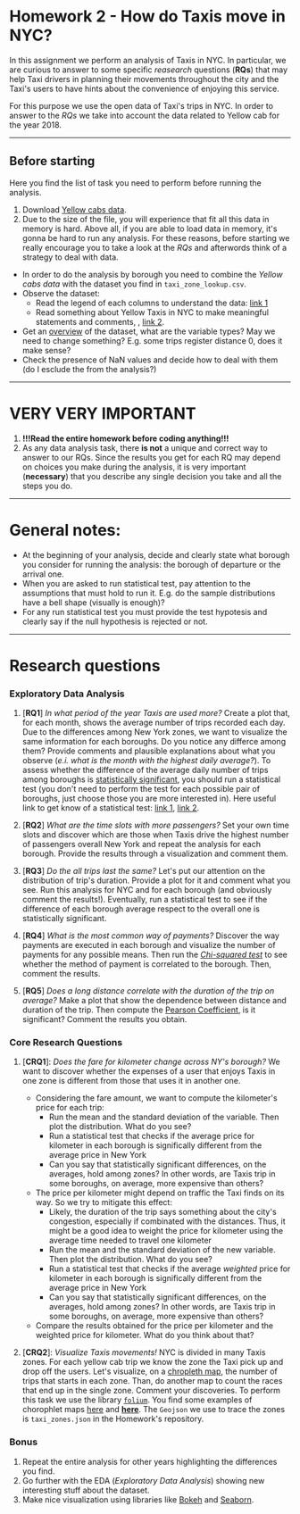 # Homework 2 - How do Taxis move in NYC? 
In this assignment we perform an analysis of Taxis in NYC. In particular, we are curious to answer to some specific *reasearch* questions (__RQs__) that may help Taxi drivers in planning their movements throughout the city and the Taxi's users to have hints about the convenience of enjoying this service.

For this purpose we use the open data of Taxi's trips in NYC. In order to answer to the *RQs* we take into account the data related to Yellow cab for the year 2018.

____

## Before starting
Here you find the list of task you need to perform before running the analysis.

1. Download [Yellow cabs data](http://www.nyc.gov/html/tlc/html/about/trip_record_data.shtml).
2. Due to the size of the file, you will experience that fit all this data in memory is hard. Above all, if you are able to load data in memory, it's gonna be hard to run any analysis. For these reasons, before starting we really encourage you to take a look at the *RQs* and afterwords think of a strategy to deal with data.
* In order to do the analysis by borough you need to combine the *Yellow cabs data* with the dataset you find in `taxi_zone_lookup.csv`.
* Observe the dataset:
    * Read the legend of each columns to understand the data: [link 1](http://www.nyc.gov/html/tlc/downloads/pdf/data_dictionary_trip_records_yellow.pdf)
    * Read something about Yellow Taxis in NYC to make meaningful statements and comments, , [link 2](http://www.nyc.gov/html/tlc/downloads/pdf/taxi_information.pdf).
* Get an [overview](https://pandas.pydata.org/pandas-docs/stable/generated/pandas.DataFrame.describe.html) of the dataset, what are the variable types? May we need to change something?  E.g. some trips register distance 0, does it make sense?
* Check the presence of NaN values and decide how to deal with them (do I esclude the from the analysis?)

____ 

# VERY VERY IMPORTANT
1. __!!!Read the entire homework before coding anything!!!__
2. As any data analysis task, there __is not__ a unique and correct way to answer to our RQs. Since the results you get for each RQ may depend on choices you make during the analysis, it is very important (__necessary__) that you describe any single decision you take and all the steps you do.
____



# General notes:
* At the beginning of your analysis, decide and clearly state what borough you consider for running the analysis: the borough of departure or the arrival one.
* When you are asked to run statistical test, pay attention to the assumptions that must hold to run it. E.g. do the sample distributions have a bell shape (visually is enough)?
* For any  run statistical test you must provide the test hypotesis and clearly say if the null hypothesis is rejected or not.

____

# Research questions

### Exploratory Data Analysis
1. [__RQ1__]  *In what period of the year Taxis are used more?* Create a plot that, for each month, shows the average number of trips recorded each day. Due to the differences among New York zones, we want to visualize the same information for each boroughs. Do you notice any differce among them? Provide comments and plausible explanations about what you observe (*e.i. what is the month with the highest daily average?*). To assess whether the difference of the average daily number of trips among boroughs is [statistically significant](https://en.wikipedia.org/wiki/Statistical_significance), you should run a statistical test (you don't need to perform the test for each possible pair of boroughs, just choose those you are more interested in). Here useful link to get know of a statistical test: [link 1](https://towardsdatascience.com/inferential-statistics-series-t-test-using-numpy-2718f8f9bf2f), [link 2](https://machinelearningmastery.com/parametric-statistical-significance-tests-in-python/).

2. [__RQ2__] *What are the time slots with more passengers?* Set your own time slots and discover which are those when Taxis drive the highest number of passengers overall New York and repeat the analysis for each borough. Provide the results through a visualization and comment them. 

3. [__RQ3__] *Do the all trips last the same?* Let's put our attention on the distribution of trip's duration. Provide a plot for it and comment what you see. Run this analysis for NYC and for each borough (and obviously comment the results!). Eventually, run a statistical test to see if the difference of each borough average respect to the overall one is statistically significant.

4. [__RQ4__] *What is the most common way of payments?* Discover the way payments are executed in each borough and  visualize the number of payments for any possible means. Then run the [*Chi-squared test*](http://learntech.uwe.ac.uk/da/Default.aspx?pageid=1440) to see whether the method of payment is correlated to the borough. Then, comment the results.

5. [__RQ5__] *Does a long distance correlate with the duration of the trip on average?* Make a plot that show the dependence between distance and duration of the trip. Then compute the [Pearson Coefficient](https://en.wikipedia.org/wiki/Pearson_correlation_coefficient), is it significant? Comment the results you obtain.

### Core Research Questions

1. [__CRQ1__]: *Does the fare for kilometer change across NY's borough?* We want to discover whether the expenses of a user that enjoys Taxis in one zone is different from those that uses it in another one. 
    * Considering the fare amount, we want to compute the kilometer's price for each trip:
        - Run the mean and the standard deviation of the variable. Then plot the distribution. What do you see?
        - Run a statistical test that checks if the average price for kilometer in each borough is significally different from the average price in New York
        - Can you say that statistically significant differences, on the averages, hold among zones? In other words, are Taxis trip in some boroughs, on average, more expensive than others? 
    * The price per kilometer might depend on traffic the Taxi finds on its way. So we try to mitigate this effect:
        - Likely, the duration of the trip says something about the city's congestion, especially if combinated with the distances. Thus, it might be a good idea to weight the price for kilometer using the average time needed to travel one kilometer
        - Run the mean and the standard deviation of the new variable. Then plot the distribution. What do you see?
        - Run a statistical test that checks if the average *weighted* price for kilometer in each borough is significally different from the average price in New York
        - Can you say that statistically significant differences, on the averages, hold among zones? In other words, are Taxis trip in some boroughs, on average, more expensive than others?            
    * Compare the results obtained for the price per kilometer and the weighted price for kilometer. What do you think about that?
    
2. [__CRQ2__]: *Visualize Taxis movements!* NYC is divided in many Taxis zones. For each yellow cab trip we know the zone the Taxi pick up and drop off the users. Let's visualize, on a [chropleth map](https://en.wikipedia.org/wiki/Choropleth_map), the number of trips that starts in each zone. Than, do another map to count the races that end up in the single zone. Comment your discoveries. To perform this task we use the library [`folium`](https://github.com/python-visualization/folium). You find some examples of chorophlet maps [here](https://nbviewer.jupyter.org/github/python-visualization/folium/blob/master/examples/Colormaps.ipynb) and [__here__](https://medium.com/@austinlasseter/using-folium-to-generate-a-simple-map-of-your-pandas-data-87ddc5d55f8d). The `Geojson` we use to trace the zones is `taxi_zones.json` in the Homework's repository.


### Bonus
1. Repeat the entire analysis for other years highlighting the differences you find.
2. Go further with the EDA (*Exploratory Data Analysis*) showing new interesting stuff about the dataset.
3. Make nice visualization using libraries like [Bokeh](https://bokeh.pydata.org/en/latest/) and [Seaborn](https://seaborn.pydata.org/).


